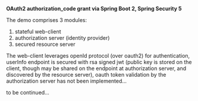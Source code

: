 **OAuth2 authorization_code grant via Spring Boot 2, Spring Security 5**

The demo comprises 3 modules:
1. stateful web-client 
2. authorization server (identity provider)
3. secured resource server 

The web-client leverages openId protocol (over oauth2) for authentication,
userInfo endpoint is secured with rsa signed jwt (public key is stored on the client, 
though may be shared on the endpoint at authorization server, 
and discovered by the resource server), oauth token validation by the authorization server 
has not been implemented...

to be continued...  
